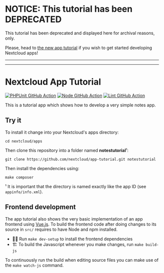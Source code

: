 # NOTICE: This tutorial has been DEPRECATED

This tutorial has been deprecated and displayed here for archival reasons, only.

Please, head to [the new app tutorial](https://cloud.nextcloud.com/s/iyNGp8ryWxc7Efa?path=%2F) if you wish to get started developing Nextcloud apps!

------------------------------------------------------------------------------------------------------
------------------------------------------------------------------------------------------------------

# Nextcloud App Tutorial

[![PHPUnit GitHub Action](https://github.com/nextcloud/app-tutorial/workflows/PHPUnit/badge.svg)](https://github.com/nextcloud/app-tutorial/actions?query=workflow%3APHPUnit)
[![Node GitHub Action](https://github.com/nextcloud/app-tutorial/workflows/Node/badge.svg)](https://github.com/nextcloud/app-tutorial/actions?query=workflow%3ANode)
[![Lint GitHub Action](https://github.com/nextcloud/app-tutorial/workflows/Lint/badge.svg)](https://github.com/nextcloud/app-tutorial/actions?query=workflow%3ALint)

This is a tutorial app which shows how to develop a very simple notes app.
 
## Try it 
To install it change into your Nextcloud's apps directory:

    cd nextcloud/apps

Then clone this repository into a folder named **notestutorial**¹:

    git clone https://github.com/nextcloud/app-tutorial.git notestutorial

Then install the dependencies using:

    make composer

¹ It is important that the directory is named exactly like the app ID (see `appinfo/info.xml`).

## Frontend development

The app tutorial also shows the very basic implementation of an app frontend using [Vue.js](https://vuejs.org/). To build the frontend code after doing changes to its source in `src/` requires to have Node and npm installed.

- 👩‍💻 Run `make dev-setup` to install the frontend dependencies
- 🏗 To build the Javascript whenever you make changes, run `make build-js`

To continuously run the build when editing source files you can make use of the `make watch-js` command.
